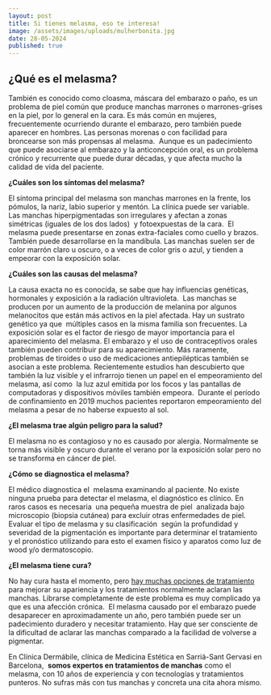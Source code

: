 ```yaml
---
layout: post
title: Si tienes melasma, eso te interesa!
image: /assets/images/uploads/mulherbonita.jpg
date: 28-05-2024
published: true
---
```

## ¿Qué es el melasma?

También es conocido como cloasma, máscara del embarazo o paño, es un problema de piel común que produce manchas marrones o marrones-grises en la piel, por lo general en la cara. Es más común en mujeres, frecuentemente ocurriendo durante el embarazo, pero también puede aparecer en hombres. Las personas morenas o con facilidad para broncearse son más propensas al melasma.  Aunque es un padecimiento que puede asociarse al embarazo y la anticoncepción oral, es un problema crónico y recurrente que puede durar décadas, y que afecta mucho la calidad de vida del paciente. 

**¿Cuáles son los síntomas del melasma?** 

 El síntoma principal del melasma son manchas marrones en la frente, los pómulos, la nariz, labio superior y mentón. La clínica puede ser variable. Las manchas hiperpigmentadas son irregulares y afectan a zonas simétricas (iguales de los dos lados)  y fotoexpuestas de la cara.  El melasma puede presentarse en zonas extra-faciales como cuello y brazos. También puede desarrollarse en la mandíbula. Las manchas suelen ser de color marrón claro u oscuro, o a veces de color gris o azul, y tienden a empeorar con la exposición solar. 

**¿Cuáles son las causas del melasma?**

La causa exacta no es conocida, se sabe que hay influencias genéticas, hormonales y exposición a la radiación ultravioleta.  Las manchas se producen por un aumento de la producción de melanina por algunos melanocitos que están más activos en la piel afectada. Hay un sustrato genético ya que  múltiples casos en la misma familia son frecuentes. La exposición solar es el factor de riesgo de mayor importancia para el aparecimiento del melasma. El embarazo y el uso de contraceptivos orales también pueden contribuir para su aparecimiento. Más raramente, problemas de tiroides o uso de medicaciones antiepilépticas también se asocian a este problema. Recientemente estudios han descubierto que también la luz visible y el infrarrojo tienen un papel en el empeoramiento del melasma, así como  la luz azul emitida por los focos y las pantallas de computadoras y dispositivos móviles también empeora.  Durante el período de confinamiento en 2019 muchos pacientes reportaron empeoramiento del melasma a pesar de no haberse expuesto al sol. 

**¿El melasma trae algún peligro para la salud?**

El melasma no es contagioso y no es causado por alergia. Normalmente se torna más visible y oscuro durante el verano por la exposición solar pero no se transforma en cáncer de piel. 

**¿Cómo se diagnostica el melasma?**

El médico diagnostica el  melasma examinando al paciente. No existe ninguna prueba para detectar el melasma, el diagnóstico es clínico. En raros casos es necesaria  una pequeña muestra de piel  analizada bajo microscopio (biopsia cutánea) para excluir otras enfermedades de piel. Evaluar el tipo de melasma y su clasificación  según la profundidad y severidad de la pigmentación es importante para determinar el tratamiento y el pronóstico utilizando para esto el examen físico y aparatos como luz de wood y/o dermatoscopio. 

**¿El melasma tiene cura?**

No hay cura hasta el momento, pero [hay muchas opciones de tratamiento ](https://www.dermabile.es/blog/todo-lo-que-necesitas-saber-sobre-como-tratar-el-melasma)para mejorar su apariencia y los tratamientos normalmente aclaran las manchas. Librarse completamente de este problema es muy complicado ya que es una afección crónica.  El melasma causado por el embarazo puede desaparecer en aproximadamente un año, pero también puede ser un padecimiento duradero y necesitar tratamiento. Hay que ser consciente de la dificultad de aclarar las manchas comparado a la facilidad de volverse a pigmentar.

En Clínica Dermábile, clínica de Medicina Estética en Sarriá-Sant Gervasi en Barcelona,  **somos expertos en tratamientos de manchas** como el melasma, con 10 años de experiencia y con tecnologías y tratamientos punteros. No sufras más con tus manchas y concreta una cita ahora mismo.